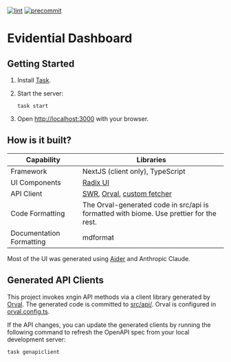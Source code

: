 [![lint](https://github.com/agency-fund/evidential-fe/actions/workflows/lint.yaml/badge.svg?branch=main)](https://github.com/agency-fund/evidential-fe/actions/workflows/lint.yaml)
[![precommit](https://github.com/agency-fund/evidential-fe/actions/workflows/precommit.yaml/badge.svg?branch=main)](https://github.com/agency-fund/evidential-fe/actions/workflows/precommit.yaml)

# Evidential Dashboard

## Getting Started

1. Install [Task](https://taskfile.dev/).

1. Start the server:

   ```shell
   task start
   ```

1. Open [http://localhost:3000](http://localhost:3000) with your browser.

## How is it built?

| Capability               | Libraries                                                                                                                     |
| ------------------------ | ----------------------------------------------------------------------------------------------------------------------------- |
| Framework                | NextJS (client only), TypeScript                                                                                              |
| UI Components            | [Radix UI](https://www.radix-ui.com/)                                                                                         |
| API Client               | [SWR](https://swr.vercel.app/), [Orval](https://github.com/orval-labs/orval), [custom fetcher](./src/services/orval-fetch.ts) |
| Code Formatting          | The Orval-generated code in src/api is formatted with biome. Use prettier for the rest.                                       |
| Documentation Formatting | mdformat                                                                                                                      |

Most of the UI was generated using [Aider](https://aider.chat/) and Anthropic Claude.

## Generated API Clients

This project invokes xngin API methods via a client library generated by [Orval](https://github.com/orval-labs/orval).
The generated code is committed to [src/api/](src/api/). Orval is configured in [orval.config.ts](./orval.config.ts).

If the API changes, you can update the generated clients by running the following command to refresh the OpenAPI spec
from your local development server:

```bash
task genapiclient
```
